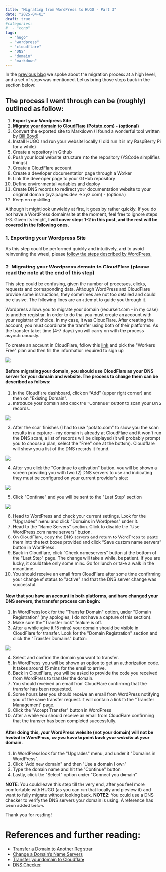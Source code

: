 ```yaml
---
title: "Migrating from WordPress to HUGO - Part 3"
date: "2025-04-01"
draft: true
#categories: 
#  - "ccnp"
tags: 
  - "hugo"
  - "wordpress"
  - "cloudflare"
  - "DNS"
  - "domain"
  - "markdown"
---
```


In the [previous blog](https://recurseit.com/post/2025/03/migrating-from-wordpress-to-hugo---part-1/) we spoke about the migration process at a high level, and a set of steps was mentioned. Let us bring those steps back in the section below:

## The process I went through can be (roughly) outlined as follow:

1. **Export your Wordpress Site**
2. [**Migrate your domain to CloudFlare**](https://wordpress.com/support/domains/transfer-domain-registration/) **(Potato.com) - (optional)**
3. Convert the exported site to Markdown (I found a wonderful tool written by [Bill Boyd](https://www.linkedin.com/in/willboyd/))
4. Install HUGO and run your website locally (I did run it in my RaspBerry Pi for a while)
5. Create a repository in Github
6. Push your local website structure into the repository (VSCode simplifies things)
7. Create a CloudFlare account
8. Create a developer documentation page through a Worker
9. Link the developer page to your GitHub repository
10. Define environmental variables and deploy
11. Create DNS records to redirect your documentation website to your original domain (xyz.pages.dev -> xyz.com) - (optional)
12. Keep on upskilling

Although it might look unwieldy at first, it goes by rather quickly. If you do not have a WordPress domain/site at the moment, feel free to ignore steps 1-3. Given its lenght, **I will cover steps 1-2 in this post, and the rest will be covered in the following ones.**

### 1. Exporting your Wordpress Site

As this step could be performed quickly and intuitively, and to avoid reinventing the wheel, please [follow the steps described by WordPress.](https://wordpress.com/support/export/)

### 2. Migrating your Wordpress domain to CloudFlare (please read the note at the end of this step)

This step could be confusing, given the number of processes, clicks, requests and corresponding data. Although WordPress and CloudFlare provide some instructions, they sometimes are not too detailed and could be elusive. The following lines are an attempt to guide you through it.

Wordpress allows you to migrate your domain (recurseit.com - in my case) to another registrar. In order to do that you must create an account with your registrar of choice. In my case, it was CloudFlare. After creating the account, you must coordinate the transfer using both of their platforms. As the transfer takes time (4-7 days) you will carry on with the process asynchronously. 

To create an account in CloudFlare, follow this [link](https://www.cloudflare.com/plans/developer-platform/) and pick the "Workers Free" plan and then fill the information required to sign up:

![](images/CF1.png)

#### Before migrating your domain, you should use CloudFlare as your DNS server for your domain and website. The process to change them can be described as follows:

1. In the Cloudflare dashboard, click on “Add” (upper right corner) and then on "Existing Domain".
2. Introduce your domain and click the "Continue" button to scan your DNS records.

![](images/CF3.png)

3. After the scan finishes (I had to use "potato.com" to show you the scan results in a capture - my domain is already at CloudFlare and it won't run the DNS scan), a list of records will be displayed (it will probably prompt you to choose a plan, select the "Free" one at the bottom). Cloudflare will show you a list of the DNS records it found.

![](images/CF4.png)

4. After you click the "Continue to activation" button, you will be shown a screen providing you with two (2) DNS servers to use and indicating they must be configured on your current provider's side:

![](images/CF5.png)

5. Click "Continue" and you will be sent to the "Last Step" section

![](images/CF6.png)

6. Head to WordPress and check your current settings. Look for the "Upgrades" menu and click "Domains in Wordpress" under it.
7. Head to the "Name Servers" section. Click to disable the “Use WordPress.com name servers” button.
8. On CloudFlare, copy the DNS servers and return to WordPress to paste them into the text boxes provided and click “Save custom name servers” button in WordPress.
9. Back in Cloudflare, click “Check nameservers” button at the bottom of the "Last Step" page. The change will take a while, be patient. If you are lucky, it could take only some mins. Go for lunch or take a walk in the meantime.
10. You should receive an email from CloudFlare after some time confirming your change of status to "active" and that the DNS server change was successful.

#### Now that you have an account in both platforms, and have changed your DNS servers, the transfer process can begin:

1. In WordPress look for the "Transfer Domain" option, under "Domain Registration" (my apologies, I do not have a capture of this section).
2. Make sure the "Transfer lock" feature is off.
3. After a while (give it 15 mins) your domain should be visible in CloudFlare for transfer. Look for the "Domain Registration" section and click the "Transfer Domains" button:

![](images/CF2.png)

4. Select and confirm the domain you want to transfer.
5. In WordPress, you will be shown an option to get an authorization code. It takes around 15 mins for the email to arrive.
6. Back in CloudFlare, you will be asked to provide the code you received from WordPress to transfer the domain.
7. You should received an email from CloudFlare confirming that the transfer has been requested.
8. Some hours later you should receive an email from WordPress notifying you of the same transfer request. It will contain a link to the "Transfer Management" page.
9. Click the "Accept Transfer" button in WordPress
10. After a while you should receive an email from CloudFlare confirming that the transfer has been completed successfully.

#### After doing this, your WordPress website (not your domain) will not be hosted in WordPress, so you have to point back your website at your domain.

1. In WordPress look for the "Upgrades" menu, and under it "Domains in WordPress".
2. Click "Add new domain" and then "Use a domain I own"
3. Type the domain name and hit the "Continue" button
4. Lastly, click the "Select" option under "Connect you domain"

**NOTE**: You could leave this step till the very end, after you feel more comfortable with HUGO (as you can run that locally and preview it) and want to fully migrate without looking back.
**NOTE2**: You could use a DNS checker to verify the DNS servers your domain is using. A reference has been added below.

Thank you for reading!

# References and further reading:
- [Transfer a Domain to Another Registrar](https://wordpress.com/support/domains/transfer-domain-registration/)
- [Change a Domain’s Name Servers](https://wordpress.com/support/domains/change-name-servers/#changing-name-servers-to-point-away-from-word-press-com)
- [Transfer your domain to Cloudflare](https://developers.cloudflare.com/registrar/get-started/transfer-domain-to-cloudflare/)
- [DNS Checker](https://www.nslookup.io/)